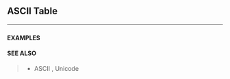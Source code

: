 ## ASCII Table
---
<blockquote>

### 

</blockquote>

#### EXAMPLES

<blockquote>


</blockquote>

#### SEE ALSO

<blockquote>

* ASCII , Unicode

</blockquote>
